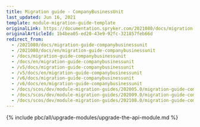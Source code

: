 ```yaml
---
title: Migration guide - CompanyBusinessUnit
last_updated: Jun 16, 2021
template: module-migration-guide-template
originalLink: https://documentation.spryker.com/2021080/docs/migration-guide-companybusinessunit
originalArticleId: 1b4bea05-ed20-43e9-92fc-321857feb66d
redirect_from:
  - /2021080/docs/migration-guide-companybusinessunit
  - /2021080/docs/en/migration-guide-companybusinessunit
  - /docs/migration-guide-companybusinessunit
  - /docs/en/migration-guide-companybusinessunit
  - /v5/docs/migration-guide-companybusinessunit
  - /v5/docs/en/migration-guide-companybusinessunit
  - /v6/docs/migration-guide-companybusinessunit
  - /v6/docs/en/migration-guide-companybusinessunit
  - /docs/scos/dev/module-migration-guides/202005.0/migration-guide-companybusinessunit.html
  - /docs/scos/dev/module-migration-guides/202009.0/migration-guide-companybusinessunit.html
  - /docs/scos/dev/module-migration-guides/202108.0/migration-guide-companybusinessunit.html
---
```


{% include pbc/all/upgrade-modules/upgrade-the-api-module.md %} <!-- To edit, see /_includes/pbc/all/upgrade-modules/upgrade-the-api-module.md -->
